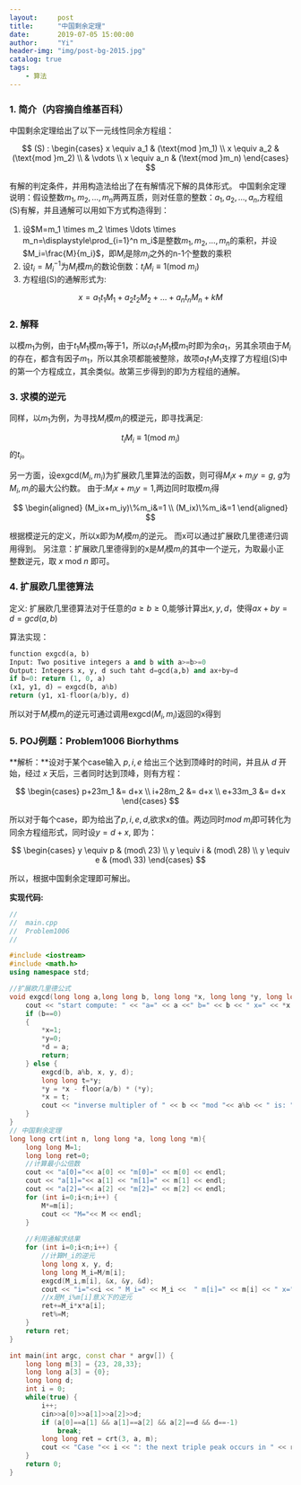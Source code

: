 ```yaml
---
layout:     post
title:      "中国剩余定理"
date:       2019-07-05 15:00:00
author:     "Yi"
header-img: "img/post-bg-2015.jpg"
catalog: true
tags:
    - 算法
---
```


### 1. 简介（内容摘自维基百科）
中国剩余定理给出了以下一元线性同余方程组：

$$
(S) : \begin{cases}
   x \equiv a_1 & (\text{mod }m_1) \\
   x \equiv a_2 & (\text{mod }m_2) \\
   & \vdots \\
   x \equiv a_n & (\text{mod }m_n)
\end{cases}
$$

有解的判定条件，并用构造法给出了在有解情况下解的具体形式。
中国剩余定理说明：假设整数$m_1,m_2,\ldots,m_n$两两互质，则对任意的整数：$a_1,a_2,\ldots,a_n$,方程组(S)有解，并且通解可以用如下方式构造得到：

1. 设$M=m_1 \times m_2 \times \ldots \times m_n=\displaystyle\prod_{i=1}^n m_i$是整数$m_1,m_2,\ldots,m_n$的乘积，并设$M_i=\frac{M}{m_i}$，即$M_i$是除$m_i$之外的n-1个整数的乘积
2. 设$t_i=M_i^{-1}$为$M_i$模$m_i$的数论倒数：$t_iM_i \equiv 1 (\text{mod }m_i)$
3. 方程组(S)的通解形式为:

$$
x=a_1t_1M_1+a_2t_2M_2+\ldots+a_nt_nM_n+kM
$$

### 2. 解释

以模$m_1$为例，由于$t_1M_1$模$m_1$等于1，所以$a_1t_1M_1$模$m_1$时即为余$a_1$，另其余项由于$M_i$的存在，都含有因子$m_1$，所以其余项都能被整除，故项$a_1t_1M_1$支撑了方程组(S)中的第一个方程成立，其余类似。故第三步得到的即为方程组的通解。

### 3. 求模的逆元
同样，以$m_1$为例，为寻找$M_i$模$m_i$的模逆元，即寻找满足:

$$
t_iM_i \equiv 1 (\text{mod } m_i)
$$
的$t_i$。

另一方面，设exgcd($M_i, m_i$)为扩展欧几里算法的函数，则可得$M_ix + m_iy = g$, $g$为$M_i,m_i$的最大公约数。
由于:$M_ix + m_iy = 1$,两边同时取模$m_i$得

$$
\begin{aligned}
(M_ix+m_iy)\%m_i&=1 \\
(M_ix)\%m_i&=1
\end{aligned}
$$

根据模逆元的定义，所以x即为$M_i$模$m_i$的逆元。
而x可以通过扩展欧几里德递归调用得到。
另注意：扩展欧几里德得到的x是$M_i$模$m_i$的其中一个逆元，为取最小正整数逆元，取 $x \text{ mod } n$ 即可。

### 4. 扩展欧几里德算法

定义: 扩展欧几里德算法对于任意的$a \ge b \ge 0$,能够计算出$x,y,d$，使得$ax+by=d=gcd(a,b)$

算法实现：

```python
function exgcd(a, b)
Input: Two positive integers a and b with a>=b>=0
Output: Integers x, y, d such taht d=gcd(a,b) and ax+by=d
if b=0: return (1, 0, a)
(x1, y1, d) = exgcd(b, a%b)
return (y1, x1-floor(a/b)y, d)
```

所以对于$M_i$模$m_i$的逆元可通过调用exgcd($M_i, m_i$)返回的x得到

### 5. POJ例题：Problem1006 Biorhythms
**解析：**设对于某个case输入 $p,i,e$ 给出三个达到顶峰时的时间，并且从 $d$ 开始，经过 $x$ 天后，三者同时达到顶峰，则有方程：

$$
\begin{cases}
   p+23m_1 &= d+x \\
   i+28m_2 &= d+x \\
   e+33m_3 &= d+x
\end{cases}
$$

所以对于每个case，即为给出了$p, i, e, d$,欲求x的值。两边同时$mod  \ m_i$即可转化为同余方程组形式，同时设$y=d+x$, 即为：

$$
\begin{cases}
   y \equiv p & (mod\ 23) \\
   y \equiv i & (mod\ 28) \\
   y \equiv e & (mod\ 33)
\end{cases}
$$

所以，根据中国剩余定理即可解出。

**实现代码:**

```c++
//
//  main.cpp
//  Problem1006
//

#include <iostream>
#include <math.h>
using namespace std;

//扩展欧几里德公式
void exgcd(long long a,long long b, long long *x, long long *y, long long *d) {
    cout << "start compute: " << "a=" << a <<" b=" << b << " x=" << *x << " y=" << *y << " d=" << *d <<  endl;
    if (b==0)
    {
        *x=1;
        *y=0;
        *d = a;
        return;
    } else {
        exgcd(b, a%b, x, y, d);
        long long t=*y;
        *y = *x - floor(a/b) * (*y);
        *x = t;
        cout << "inverse multipler of " << b << "mod "<< a%b << " is: " << *x << " y=" << *y<< " d=" << *d <<  endl;
    }
}
// 中国剩余定理
long long crt(int n, long long *a, long long *m){
    long long M=1;
    long long ret=0;
    //计算最小公倍数
    cout << "a[0]="<< a[0] << "m[0]=" << m[0] << endl;
    cout << "a[1]="<< a[1] << "m[1]=" << m[1] << endl;
    cout << "a[2]="<< a[2] << "m[2]=" << m[2] << endl;
    for (int i=0;i<n;i++) {
        M*=m[i];
        cout << "M="<< M << endl;
    }
    
    //利用通解求结果
    for (int i=0;i<n;i++) {
        //计算M_i的逆元
        long long x, y, d;
        long long M_i=M/m[i];
        exgcd(M_i,m[i], &x, &y, &d);
        cout << "i="<<i << " M_i=" << M_i <<  " m[i]=" << m[i] << " x=" << x << endl;
        //x是M_i%m[i]意义下的逆元
        ret+=M_i*x*a[i];
        ret%=M;
    }
    return ret;
}

int main(int argc, const char * argv[]) {
    long long m[3] = {23, 28,33};
    long long a[3] = {0};
    long long d;
    int i = 0;
    while(true) {
        i++;
        cin>>a[0]>>a[1]>>a[2]>>d;
        if (a[0]==a[1] && a[1]==a[2] && a[2]==d && d==-1)
            break;
        long long ret = crt(3, a, m);
        cout << "Case "<< i << ": the next triple peak occurs in " << ret << " days." << endl;
    }
    return 0;
}
```


